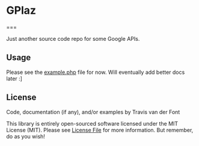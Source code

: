 # GPlaz
===

Just another source code repo for some Google APIs.

## Usage

Please see the [example.php](example.php ) file for now. Will eventually add better docs later :]

## License

Code, documentation (if any), and/or examples by Travis van der Font

This library is entirely open-sourced software licensed under the MIT License (MIT). Please see [License File](LICENSE) for more information. But remember, do as you wish!
